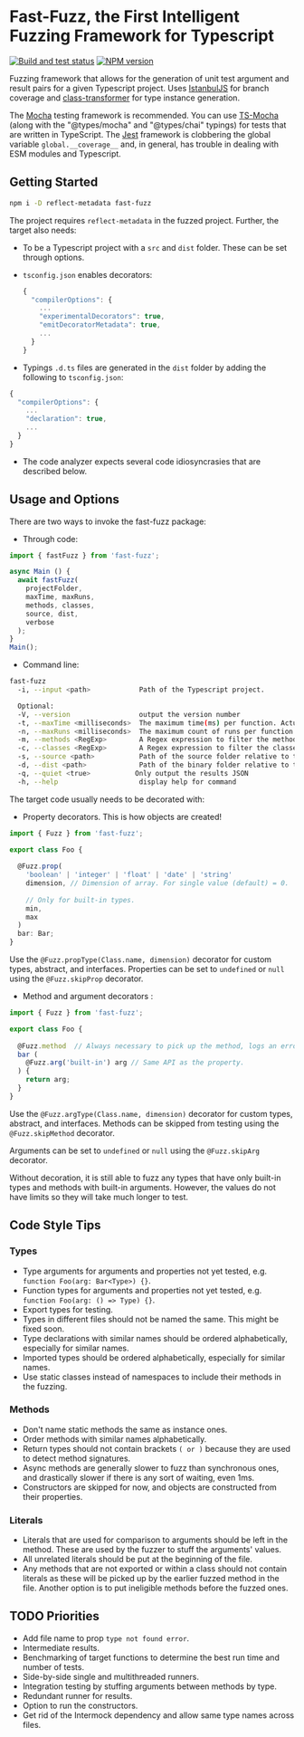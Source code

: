 # Fast-Fuzz, the First Intelligent Fuzzing Framework for Typescript

[![Build and test status](https://github.com/WeWatchWall/fast-fuzz/workflows/Lint%20and%20test/badge.svg)](https://github.com/WeWatchWall/fast-fuzz/actions?query=workflow%3A%22Lint+and+test%22)
[![NPM version](https://img.shields.io/npm/v/fast-fuzz.svg)](https://www.npmjs.com/package/fast-fuzz)

Fuzzing framework that allows for the generation of unit test argument and result pairs for a given Typescript project. Uses [IstanbulJS](https://github.com/istanbuljs/istanbuljs) for branch coverage and [class-transformer](https://github.com/typestack/class-transformer) for type instance generation.

The [Mocha](https://mochajs.org/) testing framework is recommended. You can use [TS-Mocha](https://www.npmjs.com/package/ts-mocha) (along with the "@types/mocha" and "@types/chai" typings) for tests that are written in TypeScript.
The [Jest](https://jestjs.io/) framework is clobbering the global variable ```global.__coverage__``` and, in general, has trouble in dealing with ESM modules and Typescript.

## Getting Started

```bash
npm i -D reflect-metadata fast-fuzz
```

The project requires ```reflect-metadata``` in the fuzzed project. Further, the target also needs:

- To be a Typescript project with a ```src``` and ```dist``` folder. These can be set through options.
- ```tsconfig.json``` enables decorators:
  
  ```typescript
  {
    "compilerOptions": {
      ...
      "experimentalDecorators": true,
      "emitDecoratorMetadata": true,
      ...
    }
  }
  ```

- Typings ```.d.ts``` files are generated in the ```dist``` folder by adding the following to ```tsconfig.json```:

```typescript
{
  "compilerOptions": {
    ...
    "declaration": true, 
    ...
  }
}
```

- The code analyzer expects several code idiosyncrasies that are described below.

## Usage and Options

There are two ways to invoke the fast-fuzz package:

- Through code:

```typescript
import { fastFuzz } from 'fast-fuzz';

async Main () {
  await fastFuzz(
    projectFolder,
    maxTime, maxRuns,
    methods, classes,
    source, dist,
    verbose
  );
}
Main();
```

- Command line:

```bash
fast-fuzz
  -i, --input <path>            Path of the Typescript project.

  Optional:
  -V, --version                 output the version number
  -t, --maxTime <milliseconds>  The maximum time(ms) per function. Actual value is multiplied by 4. Default = 10s.
  -n, --maxRuns <milliseconds>  The maximum count of runs per function. Default = 100e3.
  -m, --methods <RegExp>        A Regex expression to filter the methods to test.
  -c, --classes <RegExp>        A Regex expression to filter the classes to test.
  -s, --source <path>           Path of the source folder relative to the project.
  -d, --dist <path>             Path of the binary folder relative to the project.
  -q, --quiet <true>           Only output the results JSON
  -h, --help                    display help for command
```

The target code usually needs to be decorated with:

- Property decorators. This is how objects are created!

```typescript
import { Fuzz } from 'fast-fuzz';

export class Foo {
  
  @Fuzz.prop(
    'boolean' | 'integer' | 'float' | 'date' | 'string'
    dimension, // Dimension of array. For single value (default) = 0.
    
    // Only for built-in types.
    min,
    max
  )
  bar: Bar;
}
```

Use the ```@Fuzz.propType(Class.name, dimension)``` decorator for custom types, abstract, and interfaces.
Properties can be set to ```undefined``` or ```null``` using the ```@Fuzz.skipProp``` decorator.

- Method and argument decorators :

```typescript
import { Fuzz } from 'fast-fuzz';

export class Foo {
  
  @Fuzz.method  // Always necessary to pick up the method, logs an error if it's missing.
  bar (
    @Fuzz.arg('built-in') arg // Same API as the property.
  ) {
    return arg;
  }
}
```

Use the ```@Fuzz.argType(Class.name, dimension)``` decorator for custom types, abstract, and interfaces.
Methods can be skipped from testing using the ```@Fuzz.skipMethod``` decorator.

Arguments can be set to ```undefined``` or ```null``` using the ```@Fuzz.skipArg``` decorator.

Without decoration, it is still able to fuzz any types that have only built-in types and methods with built-in arguments.
However, the values do not have limits so they will take much longer to test.

## Code Style Tips

### Types

- Type arguments for arguments and properties not yet tested, e.g. ```function Foo(arg: Bar<Type>) {}```.
- Function types for arguments and properties not yet tested, e.g. ```function Foo(arg: () => Type) {}```.
- Export types for testing.
- Types in different files should not be named the same. This might be fixed soon.
- Type declarations with similar names should be ordered alphabetically, especially for similar names.
- Imported types should be ordered alphabetically, especially for similar names.
- Use static classes instead of namespaces to include their methods in the fuzzing.

### Methods

- Don't name static methods the same as instance ones.
- Order methods with similar names alphabetically.
- Return types should not contain brackets ```( or )``` because they are used to detect method signatures.
- Async methods are generally slower to fuzz than synchronous ones, and drastically slower if there is any sort of waiting, even 1ms.
- Constructors are skipped for now, and objects are constructed from their properties.

### Literals

- Literals that are used for comparison to arguments should be left in the method. These are used by the fuzzer to stuff the arguments' values.
- All unrelated literals should be put at the beginning of the file.
- Any methods that are not exported or within a class should not contain literals as these will be picked up by the earlier fuzzed method in the file. Another option is to put ineligible methods before the fuzzed ones.

## TODO Priorities

- Add file name to prop ```type not found error```.
- Intermediate results.
- Benchmarking of target functions to determine the best run time and number of tests.
- Side-by-side single and multithreaded runners.
- Integration testing by stuffing arguments between methods by type.
- Redundant runner for results.
- Option to run the constructors.
- Get rid of the Intermock dependency and allow same type names across files.
